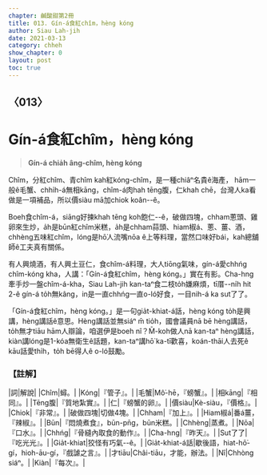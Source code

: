 ```yaml
---
chapter: 鹹酸甜第2冊
title: 013. Gín-á食紅chîm，hèng kóng
author: Siau Lah-jih
date: 2021-03-13
category: chheh
show_chapter: 0
layout: post
toc: true
---
```


## 〈013〉
# Gín-á食紅chîm，hèng kóng
> **Gín-á chia̍h âng-chîm, hèng kóng**

Chîm，分紅chîm、青chîm kah紅kóng-chîm，是一種chiâⁿ名貴ê海產， hām一般ê毛蟹、chhi̍h-á無相kāng，chîm-á肉hah tēng腹，仁khah chē，台灣人ka看做是一項補品，所以價siàu mā加chiok koân--ê。

Boeh食chîm-á，siāng好揀khah tēng koh飽仁--ê，破做四塊，chham蔥頭、雞卵來生炒，a̍h是būn紅chîm米糕，a̍h是chham蒜頭、hiam椒á、蔥、薑、酒，chhèng五味紅chîm，lóng是hō͘人流嘴nōa ê上等料理，當然口味好bái，kah總舖師ê工夫真有關係。

有人興燒酒，有人興土豆仁，食chîm-á料理，大人tiōng氣味，gín-á愛chhńg chîm-kóng kha，人講：「Gín-á食紅chîm，hèng kóng。」實在有影。Cha-hng牽手炒一盤chîm-á-kha，Siau Lah-jih kan-taⁿ食二枝to̍h嫌麻煩，tī厝--ni̍h hit 2-ê gín-á to̍h無kâng，in是一直chhńg一直o-ló好食，一目nih-á ka sut了了。

「Gín-á食紅chîm，hèng kóng。」是一句gia̍t-khiat-á話，hèng kóng to̍h是興講，hèng講話ê意思。Hèng講話並無siáⁿ m̄ tio̍h，國會議員nā bē hèng講話，to̍h無才tiāu hām人辯論，咱選伊是boeh nî？M̄-koh做人nā kan-taⁿ hèng講話，kiàn講lóng是1-kóa無衛生ê話題，kan-taⁿ講hō͘ ka-tī歡喜，koán-thāi人去死ê kāu話愛thi̍h，to̍h bē得人ê o-ló鼓勵。

### 【註解】

|詞|解說|
|Chîm|蟳。|
|Kóng|『管子』。|
|毛蟹|Mô͘-hē，『螃蟹』。|
|相kāng|『相同』。|
|Tēng腹|『質地紮實』。|
|仁|『螃蟹的卵』。|
|價siàu|Kè-siàu，『價格』。|
|Chiok|『非常』。|
|破做四塊|切做4塊。|
|Chham|『加上』。|
|Hiam椒á|番á薑，『辣椒』。|
|Būn|『悶燒煮食』，būn-pn̄g，būn米糕。|
|Chhèng|蒸煮。|
|Nōa|『口水』。|
|Chhńg|『骨縫內取食的動作』。|
|Cha-hng|『昨天』。|
|Sut了了|『吃光光』。|
|Gia̍t-khiat|狡怪有巧氣--ê。|
|Gia̍t-khiat-á話|歇後語，hiat-hō͘-gí，hioh-āu-gí，『戲謔之言』。|
|才tiāu|Châi-tiāu，才能，辦法。|
|Nî|Chhòng siáⁿ。|
|Kiàn|『每次』。|
